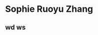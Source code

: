 <!DOCTYPE html>
<html>
<body>
<h1>Sophie Ruoyu Zhang</h1>
<h2>wd ws</h2>
<p><a href="https://almightysophie.github.io/carl-dair/" target="_blank"></a></p>
</body>
</html>
